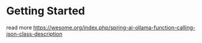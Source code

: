 # Getting Started

read more https://wesome.org/index.php/spring-ai-ollama-function-calling-json-class-description

